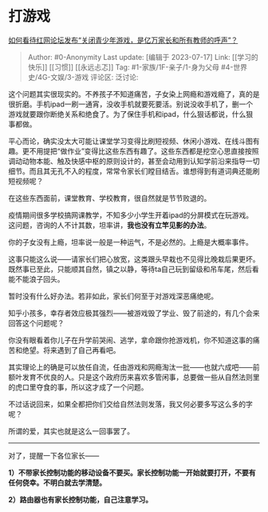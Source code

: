 # 打游戏
[如何看待红网论坛发布“关闭青少年游戏，是亿万家长和所有教师的呼声”？](https://www.zhihu.com/question/542208955/answer/2569826233)

> Author: #0-Anonymity
> Last update: [编辑于 2023-07-17]
> Link: [[学习的快乐]] [[习惯]] [[永远忐忑]]
> Tag: #1-家族/1F-亲子/1-身为父母 #4-世界史/4G-文娱/3-游戏
> 评论区:
> 泛讨论:

这个问题其实很现实的。不养孩子不知道痛苦，子女染上网瘾和游戏瘾了，真的是很折磨。手机ipad一刷一通宵，没收手机就要死要活。别说没收手机了，删一个游戏就要跟你断绝关系和绝食了。为了保住手机和ipad，什么狠话都说，什么狠事都做。

平心而论，确实没太大可能让课堂学习变得比刷短视频、休闲小游戏、在线斗图有趣。更不用提把“做作业”变得比这些东西有趣了。这些东西都是挖空心思直接按照调动动物本能、触及快感中枢的原则设计的，甚至会动用到认知学前沿来指导一切细节。而且其无孔不入的程度，常常令家长们瞠目结舌。谁想得到有道词典还能刷短视频呢？

在这些东西面前，课堂教育、学校教育，很自然就是节节败退的。

疫情期间很多学校搞网课教学，不知多少小学生开着ipad的分屏模式在玩游戏。这问题，咨询的人不计其数，坦率讲，**我也没有立竿见影的办法**。

你的子女没有上瘾，坦率说一般是一种运气，不是必然的。上瘾是大概率事件。

这事只能这么说——请家长们把心放宽，这类跟头早栽也不见得比晚栽后果更坏。既然事已至此，只能顺其自然，镇之以静，等待ta自己玩到留级和吊车尾，然后看能不能浪子回头。

暂时没有什么好办法。若非如此，家长们何至于对游戏深恶痛绝呢。

知乎小孩多，幸存者效应极其强烈——被游戏毁了学业、毁了前途的，有几个会来回答这个问题呢？

你没有眼看着你儿子在升学前哭闹、逃学，拿命跟你抢游戏机，你不知道这事的痛苦和绝望。将来遇到了自己再看吧。

其实理论上的确是可以放任自流，任由游戏和网瘾淘汰一批——也就六成吧——前额叶发育不优良的人。只是这个政府历来喜欢多管闲事，总要做一些从自然法则里的虎口里夺食的事，所以这才成了一个问题。

不过话说回来，如果全都把你们交给自然法则发落，我又何必要多写这么多的字呢？

所谓的爱，其实也就是这么一回事罢了。

--------------------

对了，提醒一下各位家长——

**1）不带家长控制功能的移动设备不要买。家长控制功能一开始就要打开，不要有任何侥幸。不明白就去学清楚。**

**2）路由器也有家长控制功能，自己注意学习。**